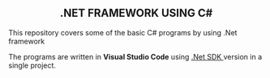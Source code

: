 <div align="center">
<h2>.NET FRAMEWORK USING C#</h2>
</div>
<P>This repository covers some of the basic C# programs by using .Net framework</P>
The programs are written in <b>Visual Studio Code</b> using <a target="_blank" href="https://dotnet.microsoft.com/en-us/download">.Net SDK </a> version in a single project.<br>
